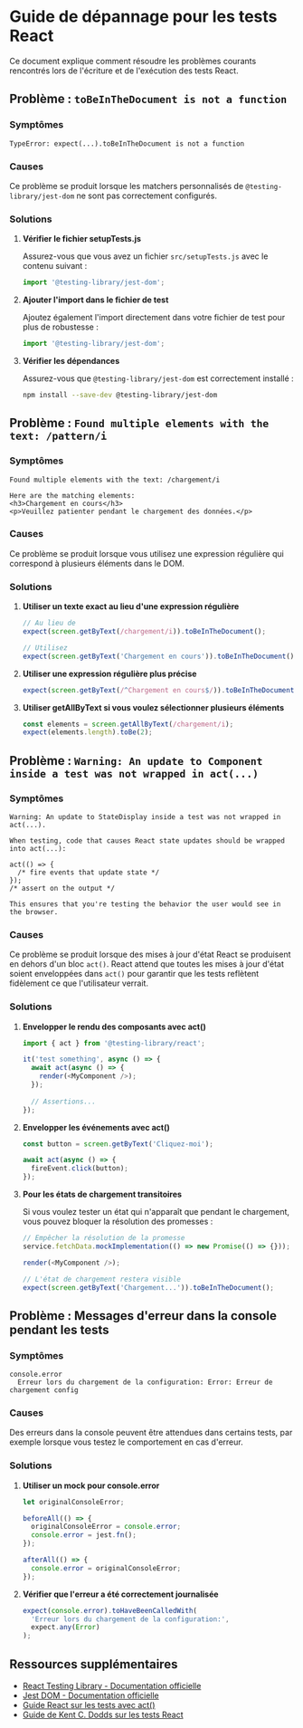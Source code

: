 # Guide de dépannage pour les tests React

Ce document explique comment résoudre les problèmes courants rencontrés lors de l'écriture et de l'exécution des tests React.

## Problème : `toBeInTheDocument is not a function`

### Symptômes
```
TypeError: expect(...).toBeInTheDocument is not a function
```

### Causes
Ce problème se produit lorsque les matchers personnalisés de `@testing-library/jest-dom` ne sont pas correctement configurés.

### Solutions

1. **Vérifier le fichier setupTests.js**

   Assurez-vous que vous avez un fichier `src/setupTests.js` avec le contenu suivant :
   ```javascript
   import '@testing-library/jest-dom';
   ```

2. **Ajouter l'import dans le fichier de test**

   Ajoutez également l'import directement dans votre fichier de test pour plus de robustesse :
   ```javascript
   import '@testing-library/jest-dom';
   ```

3. **Vérifier les dépendances**

   Assurez-vous que `@testing-library/jest-dom` est correctement installé :
   ```bash
   npm install --save-dev @testing-library/jest-dom
   ```

## Problème : `Found multiple elements with the text: /pattern/i`

### Symptômes
```
Found multiple elements with the text: /chargement/i

Here are the matching elements:
<h3>Chargement en cours</h3>
<p>Veuillez patienter pendant le chargement des données.</p>
```

### Causes
Ce problème se produit lorsque vous utilisez une expression régulière qui correspond à plusieurs éléments dans le DOM.

### Solutions

1. **Utiliser un texte exact au lieu d'une expression régulière**

   ```javascript
   // Au lieu de
   expect(screen.getByText(/chargement/i)).toBeInTheDocument();
   
   // Utilisez
   expect(screen.getByText('Chargement en cours')).toBeInTheDocument();
   ```

2. **Utiliser une expression régulière plus précise**

   ```javascript
   expect(screen.getByText(/^Chargement en cours$/)).toBeInTheDocument();
   ```

3. **Utiliser getAllByText si vous voulez sélectionner plusieurs éléments**

   ```javascript
   const elements = screen.getAllByText(/chargement/i);
   expect(elements.length).toBe(2);
   ```

## Problème : `Warning: An update to Component inside a test was not wrapped in act(...)`

### Symptômes
```
Warning: An update to StateDisplay inside a test was not wrapped in act(...).

When testing, code that causes React state updates should be wrapped into act(...):

act(() => {
  /* fire events that update state */
});
/* assert on the output */

This ensures that you're testing the behavior the user would see in the browser.
```

### Causes
Ce problème se produit lorsque des mises à jour d'état React se produisent en dehors d'un bloc `act()`. React attend que toutes les mises à jour d'état soient enveloppées dans `act()` pour garantir que les tests reflètent fidèlement ce que l'utilisateur verrait.

### Solutions

1. **Envelopper le rendu des composants avec act()**

   ```javascript
   import { act } from '@testing-library/react';
   
   it('test something', async () => {
     await act(async () => {
       render(<MyComponent />);
     });
     
     // Assertions...
   });
   ```

2. **Envelopper les événements avec act()**

   ```javascript
   const button = screen.getByText('Cliquez-moi');
   
   await act(async () => {
     fireEvent.click(button);
   });
   ```

3. **Pour les états de chargement transitoires**

   Si vous voulez tester un état qui n'apparaît que pendant le chargement, vous pouvez bloquer la résolution des promesses :
   
   ```javascript
   // Empêcher la résolution de la promesse
   service.fetchData.mockImplementation(() => new Promise(() => {}));
   
   render(<MyComponent />);
   
   // L'état de chargement restera visible
   expect(screen.getByText('Chargement...')).toBeInTheDocument();
   ```

## Problème : Messages d'erreur dans la console pendant les tests

### Symptômes
```
console.error
  Erreur lors du chargement de la configuration: Error: Erreur de chargement config
```

### Causes
Des erreurs dans la console peuvent être attendues dans certains tests, par exemple lorsque vous testez le comportement en cas d'erreur.

### Solutions

1. **Utiliser un mock pour console.error**

   ```javascript
   let originalConsoleError;
   
   beforeAll(() => {
     originalConsoleError = console.error;
     console.error = jest.fn();
   });
   
   afterAll(() => {
     console.error = originalConsoleError;
   });
   ```

2. **Vérifier que l'erreur a été correctement journalisée**

   ```javascript
   expect(console.error).toHaveBeenCalledWith(
     'Erreur lors du chargement de la configuration:',
     expect.any(Error)
   );
   ```

## Ressources supplémentaires

- [React Testing Library - Documentation officielle](https://testing-library.com/docs/react-testing-library/intro/)
- [Jest DOM - Documentation officielle](https://github.com/testing-library/jest-dom)
- [Guide React sur les tests avec act()](https://reactjs.org/docs/test-utils.html#act)
- [Guide de Kent C. Dodds sur les tests React](https://kentcdodds.com/blog/common-mistakes-with-react-testing-library)